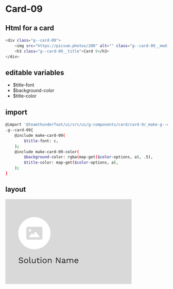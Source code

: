 # Card-09

## Html for a card

```sh
<div class="g--card-09">
    <img src="https://picsum.photos/200" alt="" class="g--card-09__media">
    <h3 class="g--card-09__title">Card 9</h3>
</div>
```

## editable variables
- $title-font
- $background-color
- $title-color

## import
```sh
@import '@teamthunderfoot/ui/src/ui/g-components/card/card-9/_make-g--card-9';
.g--card-09{
    @include make-card-09(
        $title-font: c,
    );
    @include make-card-09-color(
        $background-color: rgba(map-get($color-options, a), .5),
        $title-color: map-get($color-options, a),
    );
}
```

## layout
![alt text][card-09]

[card-09]: /src/img/global-components/card/card-09.png 